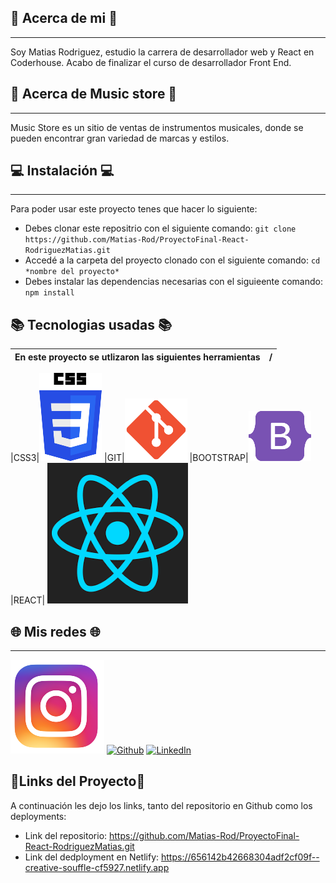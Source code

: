 ## 🎤 Acerca de mi 🎤
---
Soy Matias Rodriguez, estudio la carrera de desarrollador web y React en Coderhouse. Acabo de finalizar el curso de desarrollador Front End.

## 🎼 Acerca de Music store 🎼
---
Music Store es un sitio de ventas de instrumentos musicales, donde se pueden encontrar gran variedad de marcas y estilos.

## 💻 Instalación 💻
---
Para poder usar este proyecto tenes que hacer lo siguiente:
- Debes clonar este repositrio con el siguiente comando: `git clone https://github.com/Matias-Rod/ProyectoFinal-React-RodriguezMatias.git`
- Accedé a la carpeta del proyecto clonado con el siguiente comando: `cd *nombre del proyecto*`
- Debes instalar las dependencias necesarias con el siguieente comando: `npm install`

## 📚 Tecnologias usadas 📚
| En este proyecto se utlizaron las siguientes herramientas |/|
|-------------------|----------------------------------|

|CSS3|![CSS](./src/images/assets/css.png) 
|GIT|![GIT](./src/images/assets/git.png)
|BOOTSTRAP|![BOOTSTRAP](./src/images/assets/bootsrap.png) 
|REACT| ![REACT](./src/images/assets/react.png)

## 🌐 Mis redes 🌐
---
[![Instagram](./src/images/assets/instagram.png)](https://www.instagram.com/mati_het/) [![Github](./src/images/asset/github.png)](https://github.com/Matias-Rod) [![LinkedIn](./src/images/asset/linkedin.png)](https://www.linkedin.com/in/matias-rodriguez-1421b3275/)

## 🔸Links del Proyecto🔸
A continuación les dejo los links, tanto del repositorio en Github como los deployments:
- Link del repositorio: https://github.com/Matias-Rod/ProyectoFinal-React-RodriguezMatias.git
- Link del dedployment en Netlify: https://656142b42668304adf2cf09f--creative-souffle-cf5927.netlify.app
